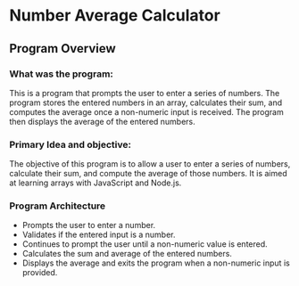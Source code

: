 # Number Average Calculator

## Program Overview

### What was the program:

This is a program that prompts the user to enter a series of numbers. The program stores the entered numbers in an array, calculates their sum, and computes the average once a non-numeric input is received. The program then displays the average of the entered numbers.

### Primary Idea and objective:

The objective of this program is to allow a user to enter a series of numbers, calculate their sum, and compute the average of those numbers. It is aimed at learning arrays with JavaScript and Node.js.

### Program Architecture

- Prompts the user to enter a number.
- Validates if the entered input is a number.
- Continues to prompt the user until a non-numeric value is entered.
- Calculates the sum and average of the entered numbers.
- Displays the average and exits the program when a non-numeric input is provided.
